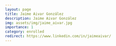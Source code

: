 ```yaml
---
layout: page
title: Jaime Aivar González
description: Jaime Aivar González
img: assets/img/jaime_aivar.jpg
importance: 1
category: enrolled
redirect: https://www.linkedin.com/in/jaimeaivar/
---
```

